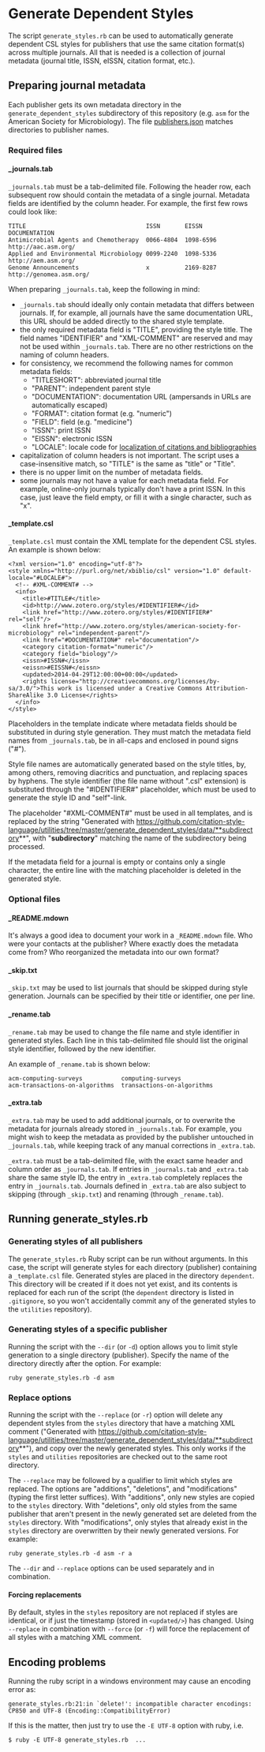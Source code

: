 # Generate Dependent Styles
The script `generate_styles.rb` can be used to automatically generate dependent CSL styles for publishers that use the same citation format(s) across multiple journals. All that is needed is a collection of journal metadata (journal title, ISSN, eISSN, citation format, etc.).

## Preparing journal metadata
Each publisher gets its own metadata directory in the `generate_dependent_styles` subdirectory of this repository (e.g. `asm` for the American Society for Microbiology). The file [publishers.json](https://github.com/citation-style-language/utilities/blob/master/generate_dependent_styles/publishers.json) matches directories to publisher names.

### Required files

#### \_journals.tab
`_journals.tab` must be a tab-delimited file. Following the header row, each subsequent row should contain the metadata of a single journal. Metadata fields are identified by the column header. For example, the first few rows could look like:

    TITLE                                  ISSN       EISSN      DOCUMENTATION
    Antimicrobial Agents and Chemotherapy  0066-4804  1098-6596  http://aac.asm.org/
    Applied and Environmental Microbiology 0099-2240  1098-5336  http://aem.asm.org/
    Genome Announcements                   x          2169-8287  http://genomea.asm.org/

When preparing `_journals.tab`, keep the following in mind:

- `_journals.tab` should ideally only contain metadata that differs between journals. If, for example, all journals have the same documentation URL, this URL should be added directly to the shared style template.
- the only required metadata field is "TITLE", providing the style title. The field names "IDENTIFIER" and "XML-COMMENT" are reserved and may not be used within `_journals.tab`. There are no other restrictions on the naming of column headers.
- for consistency, we recommend the following names for common metadata fields:
  - "TITLESHORT": abbreviated journal title
  - "PARENT": independent parent style
  - "DOCUMENTATION": documentation URL (ampersands in URLs are automatically escaped)
  - "FORMAT": citation format (e.g. "numeric")
  - "FIELD": field (e.g. "medicine")
  - "ISSN": print ISSN
  - "EISSN": electronic ISSN
  - "LOCALE": locale code for [localization of citations and bibliographies](https://github.com/citation-style-language/locales/wiki)
- capitalization of column headers is not important. The script uses a case-insensitive match, so "TITLE" is the same as "title" or "Title".
- there is no upper limit on the number of metadata fields.
- some journals may not have a value for each metadata field. For example, online-only journals typically don't have a print ISSN. In this case, just leave the field empty, or fill it with a single character, such as "x". 

#### \_template.csl

`_template.csl` must contain the XML template for the dependent CSL styles. An example is shown below:

    <?xml version="1.0" encoding="utf-8"?>
    <style xmlns="http://purl.org/net/xbiblio/csl" version="1.0" default-locale="#LOCALE#">
      <!-- #XML-COMMENT# -->
      <info>
        <title>#TITLE#</title>
        <id>http://www.zotero.org/styles/#IDENTIFIER#</id>
        <link href="http://www.zotero.org/styles/#IDENTIFIER#" rel="self"/>
        <link href="http://www.zotero.org/styles/american-society-for-microbiology" rel="independent-parent"/>
        <link href="#DOCUMENTATION#" rel="documentation"/>
        <category citation-format="numeric"/>
        <category field="biology"/>
        <issn>#ISSN#</issn>
        <eissn>#EISSN#</eissn>
        <updated>2014-04-29T12:00:00+00:00</updated>
        <rights license="http://creativecommons.org/licenses/by-sa/3.0/">This work is licensed under a Creative Commons Attribution-ShareAlike 3.0 License</rights>
      </info>
    </style>

Placeholders in the template indicate where metadata fields should be substituted in during style generation. They must match the metadata field names from `_journals.tab`, be in all-caps and enclosed in pound signs ("#").

Style file names are automatically generated based on the style titles, by, among others, removing diacritics and punctuation, and replacing spaces by hyphens. The style identifier (the file name without ".csl" extension) is substituted through the "#IDENTIFIER#" placeholder, which must be used to generate the style ID and "self"-link.

The placeholder "#XML-COMMENT#" must be used in all templates, and is replaced by the string "Generated with https://github.com/citation-style-language/utilities/tree/master/generate_dependent_styles/data/**subdirectory**", with "**subdirectory**" matching the name of the subdirectory being processed.

If the metadata field for a journal is empty or contains only a single character, the entire line with the matching placeholder is deleted in the generated style.

### Optional files

#### \_README.mdown

It's always a good idea to document your work in a `_README.mdown` file. Who were your contacts at the publisher? Where exactly does the metadata come from? Who reorganized the metadata into our own format?

#### \_skip.txt

`_skip.txt` may be used to list journals that should be skipped during style generation. Journals can be specified by their title or identifier, one per line.

#### \_rename.tab

`_rename.tab` may be used to change the file name and style identifier in generated styles. Each line in this tab-delimited file should list the original style identifier, followed by the new identifier.

An example of `_rename.tab` is shown below:

    acm-computing-surveys           computing-surveys
    acm-transactions-on-algorithms  transactions-on-algorithms

#### \_extra.tab

`_extra.tab` may be used to add additional journals, or to overwrite the metadata for journals already stored in `_journals.tab`. For example, you might wish to keep the metadata as provided by the publisher untouched in `_journals.tab`, while keeping track of any manual corrections in `_extra.tab`.

`_extra.tab` must be a tab-delimited file, with the exact same header and column order as `_journals.tab`. If entries in `_journals.tab` and `_extra.tab` share the same style ID, the entry in `_extra.tab` completely replaces the entry in `_journals.tab`. Journals defined in `_extra.tab` are also subject to skipping (through `_skip.txt`) and renaming (through `_rename.tab`).

## Running generate_styles.rb

### Generating styles of all publishers

The `generate_styles.rb` Ruby script can be run without arguments. In this case, the script will generate styles for each directory (publisher) containing a `_template.csl` file. Generated styles are placed in the directory `dependent`. This directory will be created if it does not yet exist, and its contents is replaced for each run of the script (the `dependent` directory is listed in `.gitignore`, so you won't accidentally commit any of the generated styles to the `utilities` repository). 

### Generating styles of a specific publisher

Running the script with the `--dir` (or `-d`) option allows you to limit style generation to a single directory (publisher). Specify the name of the directory directly after the option. For example:

```
ruby generate_styles.rb -d asm
```

### Replace options

Running the script with the `--replace` (or `-r`) option will delete any dependent styles from the `styles` directory that have a matching XML comment ("Generated with https://github.com/citation-style-language/utilities/tree/master/generate_dependent_styles/data/**subdirectory**"), and copy over the newly generated styles. This only works if the `styles` and `utilities` repositories are checked out to the same root directory.

The `--replace` may be followed by a qualifier to limit which styles are replaced. The options are "additions", "deletions", and "modifications" (typing the first letter suffices). With "additions", only new styles are copied to the `styles` directory. With "deletions", only old styles from the same publisher that aren't present in the newly generated set are deleted from the `styles` directory. With "modifications", only styles that already exist in the `styles` directory are overwritten by their newly generated versions. For example:

```
ruby generate_styles.rb -d asm -r a
```

The `--dir` and `--replace` options can be used separately and in combination. 

#### Forcing replacements

By default, styles in the `styles` repository are not replaced if styles are identical, or if just the timestamp (stored in `<updated/>`) has changed. Using `--replace` in combination with `--force` (or `-f`) will force the replacement of all styles with a matching XML comment.

## Encoding problems

Running the ruby script in a windows environment may cause an encoding error as:

```
generate_styles.rb:21:in `delete!': incompatible character encodings: CP850 and UTF-8 (Encoding::CompatibilityError)
```

If this is the matter, then just try to use the `-E UTF-8` option with ruby, i.e.

```
$ ruby -E UTF-8 generate_styles.rb  ...
```
